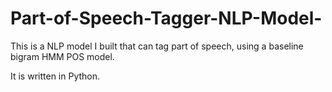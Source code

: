 # Part-of-Speech-Tagger-NLP-Model-

This is a NLP model I built that can tag part of speech, using a baseline bigram HMM POS model.

It is written in Python.
